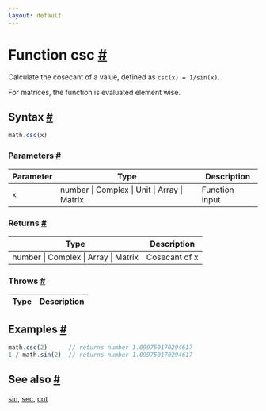 ```yaml
---
layout: default
---
```


<!-- Note: This file is automatically generated from source code comments. Changes made in this file will be overridden. -->

<h1 id="function-csc">Function csc <a href="#function-csc" title="Permalink">#</a></h1>

Calculate the cosecant of a value, defined as `csc(x) = 1/sin(x)`.

For matrices, the function is evaluated element wise.


<h2 id="syntax">Syntax <a href="#syntax" title="Permalink">#</a></h2>

```js
math.csc(x)
```

<h3 id="parameters">Parameters <a href="#parameters" title="Permalink">#</a></h3>

Parameter | Type | Description
--------- | ---- | -----------
`x` | number &#124; Complex &#124; Unit &#124; Array &#124; Matrix | Function input

<h3 id="returns">Returns <a href="#returns" title="Permalink">#</a></h3>

Type | Description
---- | -----------
number &#124; Complex &#124; Array &#124; Matrix | Cosecant of x


<h3 id="throws">Throws <a href="#throws" title="Permalink">#</a></h3>

Type | Description
---- | -----------


<h2 id="examples">Examples <a href="#examples" title="Permalink">#</a></h2>

```js
math.csc(2)      // returns number 1.099750170294617
1 / math.sin(2)  // returns number 1.099750170294617
```


<h2 id="see-also">See also <a href="#see-also" title="Permalink">#</a></h2>

[sin](sin.html),
[sec](sec.html),
[cot](cot.html)

